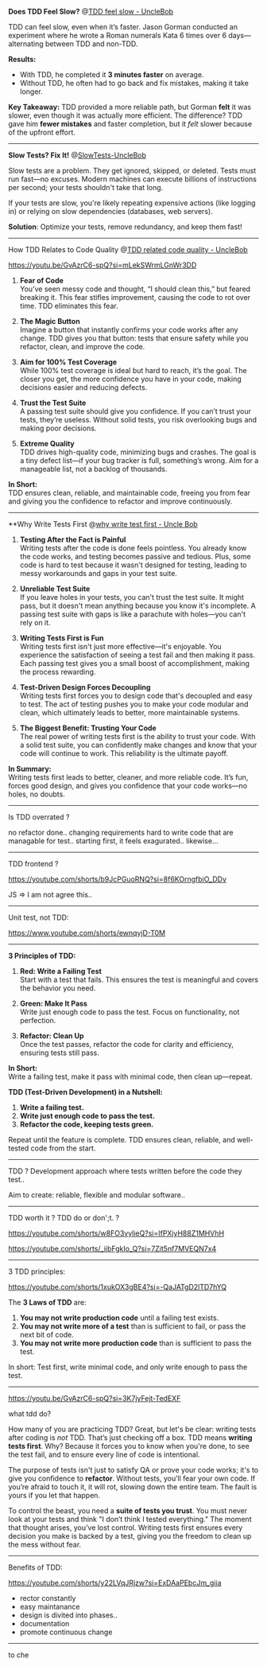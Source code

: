 

**Does TDD Feel Slow?**
@[TDD feel slow - UncleBob](https://youtu.be/hFRq2vONviM?si=wJlQblsLCzGTJD0m)


TDD can feel slow, even when it’s faster. Jason Gorman conducted an experiment where he wrote a Roman numerals Kata 6 times over 6 days—alternating between TDD and non-TDD.

**Results:**

- With TDD, he completed it **3 minutes faster** on average.
- Without TDD, he often had to go back and fix mistakes, making it take longer.

**Key Takeaway:** TDD provided a more reliable path, but Gorman **felt** it was slower, even though it was actually more efficient. The difference? TDD gave him **fewer mistakes** and faster completion, but it _felt_ slower because of the upfront effort.


---



**Slow Tests? Fix It!**
@[SlowTests-UncleBob](https://youtu.be/GwANemcxmnw?si=0OffwqCpcWMbFh3x)

Slow tests are a problem. They get ignored, skipped, or deleted. Tests must run fast—no excuses. Modern machines can execute billions of instructions per second; your tests shouldn't take that long.

If your tests are slow, you're likely repeating expensive actions (like logging in) or relying on slow dependencies (databases, web servers).

**Solution**: Optimize your tests, remove redundancy, and keep them fast!


---

How TDD Relates to Code Quality
@[TDD related code quality - UncleBob](https://youtu.be/is41fgDrqn0?si=WxXiUBezJgZncpL3)

https://youtu.be/GvAzrC6-spQ?si=mLekSWrmLGnWr3DD


1. **Fear of Code**  
    You’ve seen messy code and thought, “I should clean this,” but feared breaking it. This fear stifles improvement, causing the code to rot over time. TDD eliminates this fear.
    
2. **The Magic Button**  
    Imagine a button that instantly confirms your code works after any change. TDD gives you that button: tests that ensure safety while you refactor, clean, and improve the code.
    
3. **Aim for 100% Test Coverage**  
    While 100% test coverage is ideal but hard to reach, it’s the goal. The closer you get, the more confidence you have in your code, making decisions easier and reducing defects.
    
4. **Trust the Test Suite**  
    A passing test suite should give you confidence. If you can’t trust your tests, they’re useless. Without solid tests, you risk overlooking bugs and making poor decisions.
    
5. **Extreme Quality**  
    TDD drives high-quality code, minimizing bugs and crashes. The goal is a tiny defect list—if your bug tracker is full, something’s wrong. Aim for a manageable list, not a backlog of thousands.
    

**In Short:**  
TDD ensures clean, reliable, and maintainable code, freeing you from fear and giving you the confidence to refactor and improve continuously.



---

**Why Write Tests First 
@[why write test first - Uncle Bob](https://youtu.be/4SIpyrko-x4?si=6BAAcKNCiP4Jm3Hp)


1. **Testing After the Fact is Painful**  
    Writing tests after the code is done feels pointless. You already know the code works, and testing becomes passive and tedious. Plus, some code is hard to test because it wasn't designed for testing, leading to messy workarounds and gaps in your test suite.
    
2. **Unreliable Test Suite**  
    If you leave holes in your tests, you can't trust the test suite. It might pass, but it doesn't mean anything because you know it's incomplete. A passing test suite with gaps is like a parachute with holes—you can't rely on it.
    
3. **Writing Tests First is Fun**  
    Writing tests first isn't just more effective—it's enjoyable. You experience the satisfaction of seeing a test fail and then making it pass. Each passing test gives you a small boost of accomplishment, making the process rewarding.
    
4. **Test-Driven Design Forces Decoupling**  
    Writing tests first forces you to design code that's decoupled and easy to test. The act of testing pushes you to make your code modular and clean, which ultimately leads to better, more maintainable systems.
    
5. **The Biggest Benefit: Trusting Your Code**  
    The real power of writing tests first is the ability to trust your code. With a solid test suite, you can confidently make changes and know that your code will continue to work. This reliability is the ultimate payoff.
    

**In Summary:**  
Writing tests first leads to better, cleaner, and more reliable code. It’s fun, forces good design, and gives you confidence that your code works—no holes, no doubts.


---
Is TDD overrated ?

no refactor done.. 
changing requirements 
hard to write code that are managable for test.. 
starting first, it feels exagurated.. 
likewise...


---


TDD frontend ?

https://youtube.com/shorts/b9JcPGuoRNQ?si=8f6KOrngfbiO_DDv

JS => I am not agree this.. 

---
Unit test, not TDD:

https://www.youtube.com/shorts/ewnqyjD-T0M

---

**3 Principles of TDD:**

1. **Red: Write a Failing Test**  
    Start with a test that fails. This ensures the test is meaningful and covers the behavior you need.
    
2. **Green: Make It Pass**  
    Write just enough code to pass the test. Focus on functionality, not perfection.
    
3. **Refactor: Clean Up**  
    Once the test passes, refactor the code for clarity and efficiency, ensuring tests still pass.
    

**In Short:**  
Write a failing test, make it pass with minimal code, then clean up—repeat.

**TDD (Test-Driven Development) in a Nutshell:**

1. **Write a failing test.**
2. **Write just enough code to pass the test.**
3. **Refactor the code, keeping tests green.**

Repeat until the feature is complete. TDD ensures clean, reliable, and well-tested code from the start.


---

TDD ?
Development approach where tests written before the code they test.. 

Aim to create: reliable, flexible and modular software.. 

---

TDD worth it ? TDD do or don';t. ?

https://youtube.com/shorts/w8FO3vylieQ?si=IfPXjyH88Z1MHVhH


https://youtube.com/shorts/_iibFgkIo_Q?si=7Zit5nf7MVEQN7x4


---

3 TDD principles:

https://youtube.com/shorts/1xukOX3gBE4?si=-QaJATgD2lTD7hYQ

The **3 Laws of TDD** are:

1. **You may not write production code** until a failing test exists.
2. **You may not write more of a test** than is sufficient to fail, or pass the next bit of code.
3. **You may not write more production code** than is sufficient to pass the test.

In short: Test first, write minimal code, and only write enough to pass the test.

---
https://youtu.be/GvAzrC6-spQ?si=3K7jyFejt-TedEXF


what tdd do?

How many of you are practicing TDD? Great, but let's be clear: writing tests after coding is _not_ TDD. That’s just checking off a box. TDD means **writing tests first**. Why? Because it forces you to know when you're done, to see the test fail, and to ensure every line of code is intentional.

The purpose of tests isn't just to satisfy QA or prove your code works; it's to give you confidence to **refactor**. Without tests, you’ll fear your own code. If you’re afraid to touch it, it will rot, slowing down the entire team. The fault is yours if you let that happen.

To control the beast, you need a **suite of tests you trust**. You must never look at your tests and think "I don’t think I tested everything." The moment that thought arises, you’ve lost control. Writing tests first ensures every decision you make is backed by a test, giving you the freedom to clean up the mess without fear.

---

Benefits of TDD:

https://youtube.com/shorts/y22LVqJRjzw?si=ExDAaPEbcJm_giia



* rector constantly
* easy maintanance
* design is divited into phases.. 
* documentation
* promote continuous change

---

to che